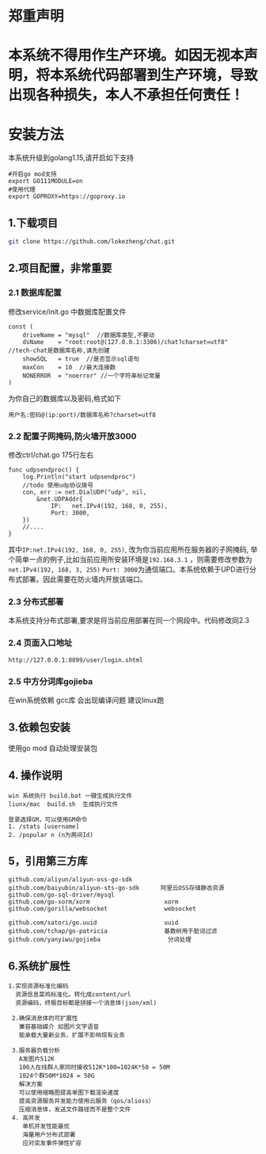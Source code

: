 # 郑重声明

# 本系统不得用作生产环境。如因无视本声明，将本系统代码部署到生产环境，导致出现各种损失，本人不承担任何责任！

# 安装方法

本系统升级到golang1.15,请开启如下支持

```
#开启go mod支持
export GO111MODULE=on
#使用代理
export GOPROXY=https://goproxy.io

```

## 1.下载项目

```bash
git clone https://github.com/lokezheng/chat.git
```


## 2.项目配置，非常重要

### 2.1 数据库配置

修改service/init.go 中数据库配置文件

```cgo
const (
	driveName = "mysql"  //数据库类型,不要动
	dsName    = "root:root@(127.0.0.1:3306)/chat?charset=utf8"  //tech-chat是数据库名称,请先创建
	showSQL   = true  //是否显示sql语句
	maxCon    = 10  //最大连接数
	NONERROR  = "noerror" //一个字符串标记常量
)
```

为你自己的数据库以及密码,格式如下

```
用户名:密码@(ip:port)/数据库名称?charset=utf8
```

### 2.2 配置子网掩码,防火墙开放3000

修改ctrl/chat.go 175行左右

```cgo
func udpsendproc() {
	log.Println("start udpsendproc")
	//todo 使用udp协议拨号
	con, err := net.DialUDP("udp", nil,
		&net.UDPAddr{
			IP:   net.IPv4(192, 168, 0, 255),
			Port: 3000,
	})
    //....
}

```

其中`IP:net.IPv4(192, 168, 0, 255)`, 改为你当前应用所在服务器的子网掩码, 举个简单一点的例子,比如当前应用所安装环境是`192.168.3.1`
，则需要修改参数为`net.IPv4(192, 168, 3, 255)`
`Port: 3000`为通信端口。本系统依赖于UPD进行分布式部署。因此需要在防火墙内开放该端口。

### 2.3 分布式部署

本系统支持分布式部署,要求是将当前应用部署在同一个网段中。代码修改同2.3

### 2.4 页面入口地址

```
http://127.0.0.1:8899/user/login.shtml
```

### 2.5 中方分词库gojieba

在win系统依赖 gcc库 会出现编译问题 建议linux跑

## 3.依赖包安装

使用go mod 自动处理安装包

## 4. 操作说明
```
win 系统执行 build.bat 一键生成执行文件
liunx/mac  build.sh  生成执行文件

登录选择GM，可以使用GM命令
1. /stats [username]
2. /popular n (n为房间Id)
````
## 5，引用第三方库

	github.com/aliyun/aliyun-oss-go-sdk 
	github.com/baiyubin/aliyun-sts-go-sdk      阿里云OSS存储静态资源
	github.com/go-sql-driver/mysql        
	github.com/go-xorm/xorm                     xorm
	github.com/gorilla/websocket                websocket

	github.com/satori/go.uuid                   uuid
	github.com/tchap/go-patricia                基数树用于脏词过滤
	github.com/yanyiwu/gojieba                   分词处理

## 6.系统扩展性
````
1.实现资源标准化编码
  资源信息菜鸡标准化。转化成content/url
  资源编码，终极目标都是拼接一个消息体(json/xml)
  
 2.确保消息体的可扩展性
   兼容基础媒介 如图片文字语音
   能承载大量新业务，扩展不影响现有业务
 
 3.服务器负载分析
   A发图片512K
   100人在线群人家同时接收512K*100=1024K*50 = 50M
   1024个群50M*1024 = 50G
   解决方案
   可以使用缩略图提高单图下载渲染速度
   提高资源服务并发能力使用云服务（qos/alioss） 
   压缩消息体，发送文件路径而不是整个文件
 4. 高并发
    单机并发性能最优
    海量用户分布式部署
    应对突发事件弹性扩容  
    
````
